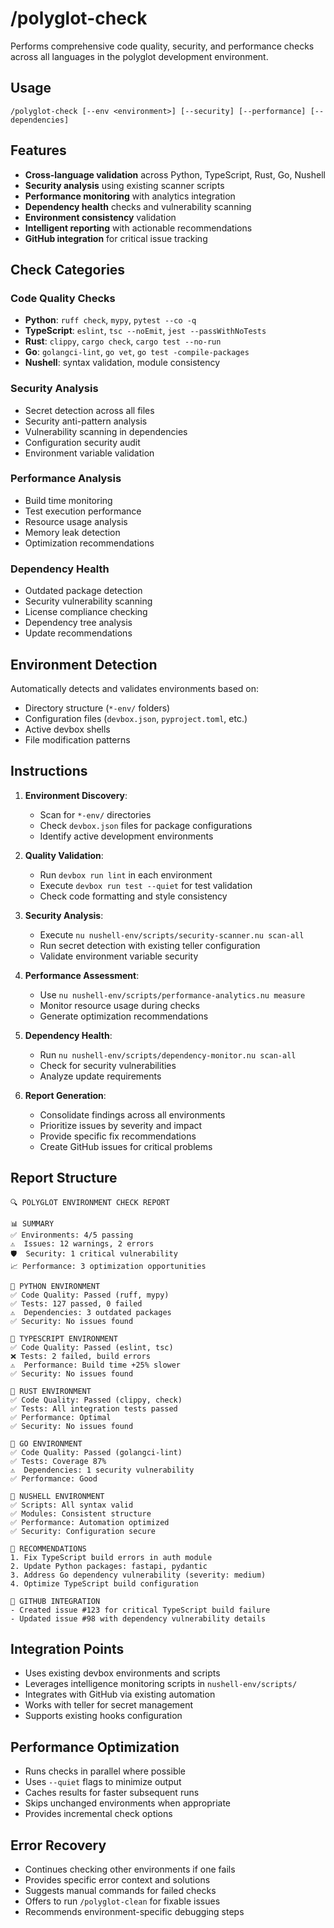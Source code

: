 # /polyglot-check

Performs comprehensive code quality, security, and performance checks across all languages in the polyglot development environment.

## Usage
```
/polyglot-check [--env <environment>] [--security] [--performance] [--dependencies]
```

## Features
- **Cross-language validation** across Python, TypeScript, Rust, Go, Nushell
- **Security analysis** using existing scanner scripts
- **Performance monitoring** with analytics integration
- **Dependency health** checks and vulnerability scanning
- **Environment consistency** validation
- **Intelligent reporting** with actionable recommendations
- **GitHub integration** for critical issue tracking

## Check Categories

### Code Quality Checks
- **Python**: `ruff check`, `mypy`, `pytest --co -q`
- **TypeScript**: `eslint`, `tsc --noEmit`, `jest --passWithNoTests`
- **Rust**: `clippy`, `cargo check`, `cargo test --no-run`
- **Go**: `golangci-lint`, `go vet`, `go test -compile-packages`
- **Nushell**: syntax validation, module consistency

### Security Analysis
- Secret detection across all files
- Security anti-pattern analysis
- Vulnerability scanning in dependencies
- Configuration security audit
- Environment variable validation

### Performance Analysis  
- Build time monitoring
- Test execution performance
- Resource usage analysis
- Memory leak detection
- Optimization recommendations

### Dependency Health
- Outdated package detection
- Security vulnerability scanning
- License compliance checking
- Dependency tree analysis
- Update recommendations

## Environment Detection
Automatically detects and validates environments based on:
- Directory structure (`*-env/` folders)
- Configuration files (`devbox.json`, `pyproject.toml`, etc.)
- Active devbox shells
- File modification patterns

## Instructions
1. **Environment Discovery**:
   - Scan for `*-env/` directories
   - Check `devbox.json` files for package configurations
   - Identify active development environments

2. **Quality Validation**:
   - Run `devbox run lint` in each environment
   - Execute `devbox run test --quiet` for test validation
   - Check code formatting and style consistency

3. **Security Analysis**:
   - Execute `nu nushell-env/scripts/security-scanner.nu scan-all`
   - Run secret detection with existing teller configuration
   - Validate environment variable security

4. **Performance Assessment**:
   - Use `nu nushell-env/scripts/performance-analytics.nu measure`
   - Monitor resource usage during checks
   - Generate optimization recommendations

5. **Dependency Health**:
   - Run `nu nushell-env/scripts/dependency-monitor.nu scan-all`
   - Check for security vulnerabilities
   - Analyze update requirements

6. **Report Generation**:
   - Consolidate findings across all environments
   - Prioritize issues by severity and impact
   - Provide specific fix recommendations
   - Create GitHub issues for critical problems

## Report Structure
```
🔍 POLYGLOT ENVIRONMENT CHECK REPORT

📊 SUMMARY
✅ Environments: 4/5 passing
⚠️  Issues: 12 warnings, 2 errors
🛡️  Security: 1 critical vulnerability
📈 Performance: 3 optimization opportunities

🐍 PYTHON ENVIRONMENT
✅ Code Quality: Passed (ruff, mypy)
✅ Tests: 127 passed, 0 failed
⚠️  Dependencies: 3 outdated packages
✅ Security: No issues found

📘 TYPESCRIPT ENVIRONMENT  
✅ Code Quality: Passed (eslint, tsc)
❌ Tests: 2 failed, build errors
⚠️  Performance: Build time +25% slower
✅ Security: No issues found

🦀 RUST ENVIRONMENT
✅ Code Quality: Passed (clippy, check)
✅ Tests: All integration tests passed
✅ Performance: Optimal
✅ Security: No issues found

🐹 GO ENVIRONMENT
✅ Code Quality: Passed (golangci-lint)
✅ Tests: Coverage 87%
⚠️  Dependencies: 1 security vulnerability
✅ Performance: Good

🐚 NUSHELL ENVIRONMENT
✅ Scripts: All syntax valid
✅ Modules: Consistent structure
✅ Performance: Automation optimized
✅ Security: Configuration secure

🎯 RECOMMENDATIONS
1. Fix TypeScript build errors in auth module
2. Update Python packages: fastapi, pydantic
3. Address Go dependency vulnerability (severity: medium)
4. Optimize TypeScript build configuration

🔗 GITHUB INTEGRATION
- Created issue #123 for critical TypeScript build failure
- Updated issue #98 with dependency vulnerability details
```

## Integration Points
- Uses existing devbox environments and scripts
- Leverages intelligence monitoring scripts in `nushell-env/scripts/`
- Integrates with GitHub via existing automation
- Works with teller for secret management
- Supports existing hooks configuration

## Performance Optimization
- Runs checks in parallel where possible
- Uses `--quiet` flags to minimize output
- Caches results for faster subsequent runs
- Skips unchanged environments when appropriate
- Provides incremental check options

## Error Recovery
- Continues checking other environments if one fails
- Provides specific error context and solutions
- Suggests manual commands for failed checks
- Offers to run `/polyglot-clean` for fixable issues
- Recommends environment-specific debugging steps